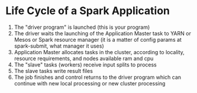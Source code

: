 Life Cycle of a Spark Application
================================
1. The "driver program" is launched (this is your program)
2. The driver waits the launching of the Application Master task to YARN or Mesos or Spark resource manager (it is a matter of config params at spark-submit, what manager it uses)
3. Application Master allocates tasks in the cluster, according to locality, resource requirements, and nodes available ram and cpu
4. The "slave" tasks (workers) receive input splits to process
5. The slave tasks write result files
6. The job finishes and control returns to the driver program which can continue with new local processing or new cluster processing
